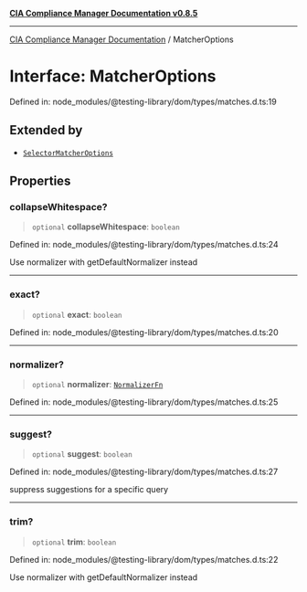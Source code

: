 [**CIA Compliance Manager Documentation v0.8.5**](../README.md)

***

[CIA Compliance Manager Documentation](../globals.md) / MatcherOptions

# Interface: MatcherOptions

Defined in: node\_modules/@testing-library/dom/types/matches.d.ts:19

## Extended by

- [`SelectorMatcherOptions`](../namespaces/queryHelpers/interfaces/SelectorMatcherOptions.md)

## Properties

### collapseWhitespace?

> `optional` **collapseWhitespace**: `boolean`

Defined in: node\_modules/@testing-library/dom/types/matches.d.ts:24

Use normalizer with getDefaultNormalizer instead

***

### exact?

> `optional` **exact**: `boolean`

Defined in: node\_modules/@testing-library/dom/types/matches.d.ts:20

***

### normalizer?

> `optional` **normalizer**: [`NormalizerFn`](../type-aliases/NormalizerFn.md)

Defined in: node\_modules/@testing-library/dom/types/matches.d.ts:25

***

### suggest?

> `optional` **suggest**: `boolean`

Defined in: node\_modules/@testing-library/dom/types/matches.d.ts:27

suppress suggestions for a specific query

***

### trim?

> `optional` **trim**: `boolean`

Defined in: node\_modules/@testing-library/dom/types/matches.d.ts:22

Use normalizer with getDefaultNormalizer instead
